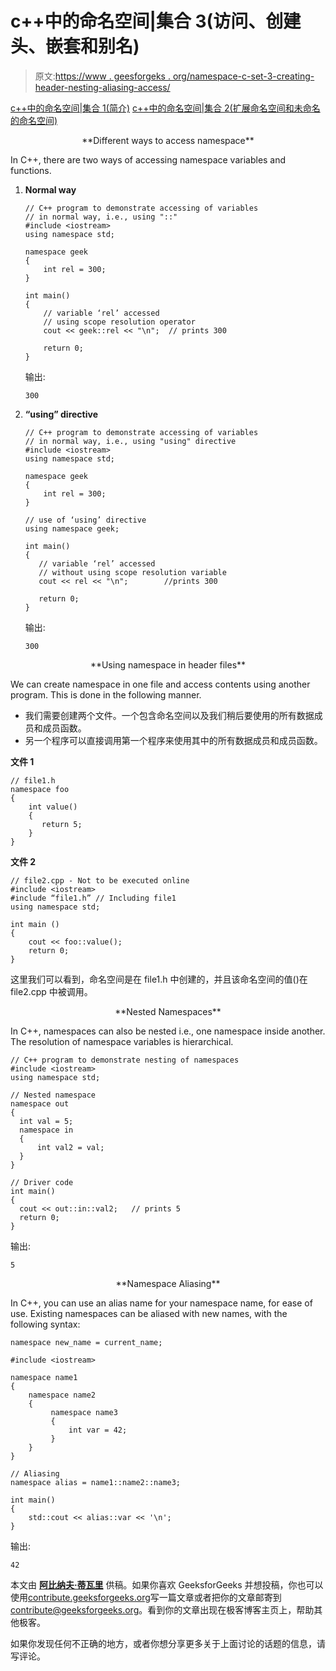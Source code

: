 # c++中的命名空间|集合 3(访问、创建头、嵌套和别名)

> 原文:[https://www . geesforgeks . org/namespace-c-set-3-creating-header-nesting-aliasing-access/](https://www.geeksforgeeks.org/namespace-c-set-3-creating-header-nesting-aliasing-accessing/)

[c++中的命名空间|集合 1(简介)](https://www.geeksforgeeks.org/namespace-in-c/)
[c++中的命名空间|集合 2(扩展命名空间和未命名的命名空间)](https://www.geeksforgeeks.org/namespace-in-c-set-2-extending-namespace-and-unnamed-namespace/)

<center>**Different ways to access namespace**</center>

In C++, there are two ways of accessing namespace variables and functions.

1.  **Normal way**

    ```
    // C++ program to demonstrate accessing of variables
    // in normal way, i.e., using "::"
    #include <iostream>
    using namespace std;

    namespace geek
    {
        int rel = 300; 
    }

    int main()
    {
        // variable ‘rel’ accessed 
        // using scope resolution operator
        cout << geek::rel << "\n";  // prints 300

        return 0;
    }
    ```

    输出:

    ```
    300

    ```

2.  **“using” directive**

    ```
    // C++ program to demonstrate accessing of variables
    // in normal way, i.e., using "using" directive
    #include <iostream>
    using namespace std;

    namespace geek
    {
        int rel = 300; 
    }

    // use of ‘using’ directive
    using namespace geek;

    int main()
    {
       // variable ‘rel’ accessed 
       // without using scope resolution variable
       cout << rel << "\n";        //prints 300

       return 0;
    }
    ```

    输出:

    ```
    300

    ```

<center>**Using namespace in header files**</center>

We can create namespace in one file and access contents using another program. This is done in the following manner.

*   我们需要创建两个文件。一个包含命名空间以及我们稍后要使用的所有数据成员和成员函数。
*   另一个程序可以直接调用第一个程序来使用其中的所有数据成员和成员函数。

**文件 1**

```
// file1.h 
namespace foo
{
    int value() 
    { 
       return 5;    
    }
}
```

**文件 2**

```
// file2.cpp - Not to be executed online
#include <iostream>
#include “file1.h” // Including file1
using namespace std;

int main () 
{
    cout << foo::value();
    return 0;
}
```

这里我们可以看到，命名空间是在 file1.h 中创建的，并且该命名空间的值()在 file2.cpp 中被调用。

<center>**Nested Namespaces**</center>

In C++, namespaces can also be nested i.e., one namespace inside another. The resolution of namespace variables is hierarchical.

```
// C++ program to demonstrate nesting of namespaces
#include <iostream>
using namespace std;

// Nested namespace
namespace out
{
  int val = 5; 
  namespace in
  {
      int val2 = val;    
  }
}

// Driver code
int main()
{
  cout << out::in::val2;   // prints 5
  return 0;
}
```

输出:

```
5

```

<center>**Namespace Aliasing**</center>

In C++, you can use an alias name for your namespace name, for ease of use. Existing namespaces can be aliased with new names, with the following syntax:

```
namespace new_name = current_name;

```

```
#include <iostream>

namespace name1 
{
    namespace name2 
    {
         namespace name3 
         {
             int var = 42;
         }
    }
}

// Aliasing 
namespace alias = name1::name2::name3;

int main()
{
    std::cout << alias::var << '\n';
}
```

输出:

```
42

```

本文由 **[阿比纳夫·蒂瓦里](https://auth.geeksforgeeks.org/profile.php?user=Abhinav%20Tiwari&list=todoDone)** 供稿。如果你喜欢 GeeksforGeeks 并想投稿，你也可以使用[contribute.geeksforgeeks.org](http://www.contribute.geeksforgeeks.org)写一篇文章或者把你的文章邮寄到 contribute@geeksforgeeks.org。看到你的文章出现在极客博客主页上，帮助其他极客。

如果你发现任何不正确的地方，或者你想分享更多关于上面讨论的话题的信息，请写评论。